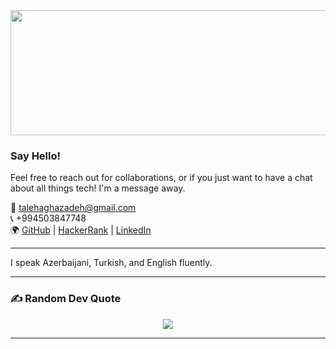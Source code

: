 
<div align="center">
  <img height="200" width="900" src="https://media3.giphy.com/media/v1.Y2lkPTc5MGI3NjExbGVzdDhrc3Q2ZnlhOWx2Mm5hYW1jbXBqeDZ4Y2lsaW82aGlpbzJndCZlcD12MV9pbnRlcm5hbF9naWZfYnlfaWQmY3Q9Zw/FcqKy4Kj7XOK0hCW4g/giphy.gif"  />
</div>

###


### Say Hello!

Feel free to reach out for collaborations, or if you just want to have a chat about all things tech! I'm a message away.

📧 talehaghazadeh@gmail.com  
📞 +994503847748  
🌍 [GitHub](https://github.com/t4l3x) | [HackerRank](https://www.hackerrank.com/t4l3x) | [LinkedIn](https://www.linkedin.com/in/talehaghazada)

---

I speak Azerbaijani, Turkish, and English fluently.

---

### ✍️ Random Dev Quote
<div align="center">
   <img height="auto" width="auto" src="https://quotes-github-readme.vercel.app/api?type=horizontal&theme=radical" />
</div>

---


<!-- Proudly created with GPRM ( https://gprm.itsvg.in ) -->
